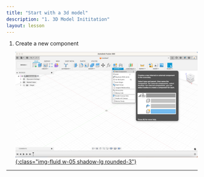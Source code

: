```yaml
---
title: "Start with a 3d model"
description: "1. 3D Model Inititation"
layout: lesson
---
```


1. Create a new component

    [![Component](assets/pcb01.jpg){:class="img-fluid w-05 shadow-lg rounded-3"}](assets/pcb01.jpg)

---
